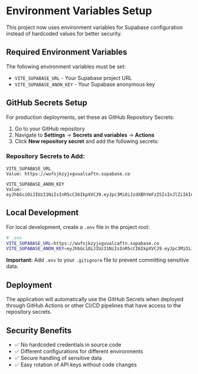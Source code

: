 # Environment Variables Setup

This project now uses environment variables for Supabase configuration instead of hardcoded values for better security.

## Required Environment Variables

The following environment variables must be set:

- `VITE_SUPABASE_URL` - Your Supabase project URL
- `VITE_SUPABASE_ANON_KEY` - Your Supabase anonymous key

## GitHub Secrets Setup

For production deployments, set these as GitHub Repository Secrets:

1. Go to your GitHub repository
2. Navigate to **Settings** → **Secrets and variables** → **Actions**
3. Click **New repository secret** and add the following secrets:

### Repository Secrets to Add:

```
VITE_SUPABASE_URL
Value: https://wufsjkzyjxgvualcaftn.supabase.co

VITE_SUPABASE_ANON_KEY
Value: eyJhbGciOiJIUzI1NiIsInR5cCI6IkpXVCJ9.eyJpc3MiOiJzdXBhYmFzZSIsInJlZiI6Ind1ZnNqa3p5anhndnVhbGNhZnRuIiwicm9sZSI6ImFub24iLCJpYXQiOjE3NjE0NzAyNzAsImV4cCI6MjA3NzA0NjI3MH0.cq8pGstXbA3OzgPbkJNRrQT39ROA4t9N3czLSIWpjUs
```

## Local Development

For local development, create a `.env` file in the project root:

```bash
# .env
VITE_SUPABASE_URL=https://wufsjkzyjxgvualcaftn.supabase.co
VITE_SUPABASE_ANON_KEY=eyJhbGciOiJIUzI1NiIsInR5cCI6IkpXVCJ9.eyJpc3MiOiJzdXBhYmFzZSIsInJlZiI6Ind1ZnNqa3p5anhndnVhbGNhZnRuIiwicm9sZSI6ImFub24iLCJpYXQiOjE3NjE0NzAyNzAsImV4cCI6MjA3NzA0NjI3MH0.cq8pGstXbA3OzgPbkJNRrQT39ROA4t9N3czLSIWpjUs
```

**Important:** Add `.env` to your `.gitignore` file to prevent committing sensitive data.

## Deployment

The application will automatically use the GitHub Secrets when deployed through GitHub Actions or other CI/CD pipelines that have access to the repository secrets.

## Security Benefits

- ✅ No hardcoded credentials in source code
- ✅ Different configurations for different environments
- ✅ Secure handling of sensitive data
- ✅ Easy rotation of API keys without code changes
